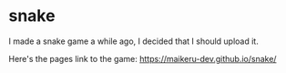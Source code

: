 # snake
I made a snake game a while ago, I decided that I should upload it.

Here's the pages link to the game: https://maikeru-dev.github.io/snake/
